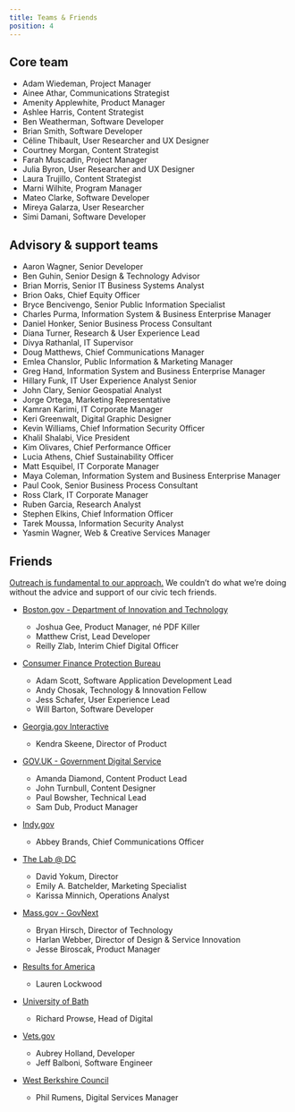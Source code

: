 ```yaml
---
title: Teams & Friends
position: 4
---
```


## Core team 
* Adam Wiedeman, Project Manager
* Ainee Athar, Communications Strategist
* Amenity Applewhite, Product Manager
* Ashlee Harris, Content Strategist 
* Ben Weatherman, Software Developer
* Brian Smith, Software Developer
* Céline Thibault, User Researcher and UX Designer
* Courtney Morgan, Content Strategist
* Farah Muscadin, Project Manager
* Julia Byron, User Researcher and UX Designer
* Laura Trujillo, Content Strategist
* Marni Wilhite, Program Manager
* Mateo Clarke, Software Developer
* Mireya Galarza, User Researcher
* Simi Damani, Software Developer

## Advisory & support teams
* Aaron Wagner, Senior Developer 
* Ben Guhin, Senior Design & Technology Advisor 
* Brian Morris, Senior IT Business Systems Analyst
* Brion Oaks, Chief Equity Officer 
* Bryce Bencivengo, Senior Public Information Specialist 
* Charles Purma, Information System & Business Enterprise Manager 
* Daniel Honker, Senior Business Process Consultant 
* Diana Turner, Research & User Experience Lead
* Divya Rathanlal, IT Supervisor
* Doug Matthews, Chief Communications Manager 
* Emlea Chanslor, Public Information & Marketing Manager 
* Greg Hand, Information System and Business Enterprise Manager
* Hillary Funk, IT User Experience Analyst Senior
* John Clary, Senior Geospatial Analyst
* Jorge Ortega, Marketing Representative 
* Kamran Karimi, IT Corporate Manager 
* Keri Greenwalt, Digital Graphic Designer 
* Kevin Williams, Chief Information Security Officer 
* Khalil Shalabi, Vice President 
* Kim Olivares, Chief Performance Officer 
* Lucia Athens, Chief Sustainability Officer 
* Matt Esquibel, IT Corporate Manager
* Maya Coleman, Information System and Business Enterprise Manager 
* Paul Cook, Senior Business Process Consultant 
* Ross Clark, IT Corporate Manager 
* Ruben Garcia, Research Analyst
* Stephen Elkins, Chief Information Officer
* Tarek Moussa, Information Security Analyst
* Yasmin Wagner, Web & Creative Services Manager 

## Friends     

[Outreach is fundamental to our approach.](http://projects.austintexas.io/projects/austin-digital-services-discovery/about/our-approach/#part-of-a-larger-movement) We couldn’t do what we’re doing without the advice and support of our civic tech friends. 

* [Boston.gov - Department of Innovation and Technology](https://www.boston.gov/departments/innovation-and-technology)
    * Joshua Gee, Product Manager, né PDF Killer
    * Matthew Crist, Lead Developer
    * Reilly Zlab, Interim Chief Digital Officer

* [Consumer Finance Protection Bureau](https://github.com/cfpb) 

    * Adam Scott, Software Application Development Lead
    * Andy Chosak, Technology & Innovation Fellow  
    * Jess Schafer, ‎User Experience Lead
    * Will Barton, Software Developer

* [Georgia.gov Interactive](https://digitalservices.georgia.gov/)
    * Kendra Skeene, Director of Product

* [GOV.UK - Government Digital Service](https://www.gov.uk/government/organisations/government-digital-service)
    * Amanda Diamond, Content Product Lead
    * John Turnbull, Content Designer
    * Paul Bowsher, Technical Lead
    * Sam Dub, Product Manager

* [Indy.gov](https://my.indy.gov/)
    * Abbey Brands, ‎Chief Communications Officer

* [The Lab @ DC](http://thelab.dc.gov/)
    * David Yokum, Director
    * Emily A. Batchelder, Marketing Specialist 
    * Karissa Minnich, Operations Analyst

* [Mass.gov - GovNext](https://www.mass.gov/topics/executive-office-of-technology-services-and-security)
    * Bryan Hirsch, Director of Technology
    * Harlan Webber, Director of Design & Service Innovation
    * Jesse Biroscak, Product Manager

* [Results for America](https://results4america.org/)
    * Lauren Lockwood

* [University of Bath](http://www.bath.ac.uk/)
    * Richard Prowse, Head of Digital 

* [Vets.gov](https://www.vets.gov/)
    * Aubrey Holland, Developer
    * Jeff Balboni, Software Engineer

* [West Berkshire Council](http://www.westberks.gov.uk/)
    * Phil Rumens, Digital Services Manager 
